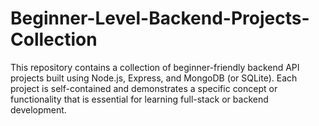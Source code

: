 # Beginner-Level-Backend-Projects-Collection
This repository contains a collection of beginner-friendly backend API projects built using Node.js, Express, and MongoDB (or SQLite). Each project is self-contained and demonstrates a specific concept or functionality that is essential for learning full-stack or backend development.
